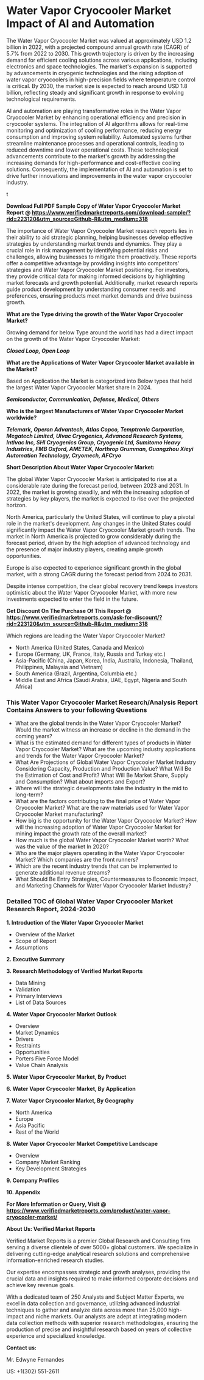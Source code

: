 <meta name="title" content="Global Water Vapor Cryocooler Market Impact of AI and Automation"><meta name="description" content="The Water Vapor Cryocooler Market was valued at approximately USD 1.2 billion in 2022, with a projected compound annual growth rate (CAGR) of 5.7% from 2022 to 2030. T"><meta name="title" content="Water Vapor Cryocooler Market Size, Share, Scope, Trends, Growth, Opportunities, Analysis, Forecast"><h1>Water Vapor Cryocooler Market Impact of AI and Automation</h1><p>The Water Vapor Cryocooler Market was valued at approximately USD 1.2 billion in 2022, with a projected compound annual growth rate (CAGR) of 5.7% from 2022 to 2030. This growth trajectory is driven by the increasing demand for efficient cooling solutions across various applications, including electronics and space technologies. The market's expansion is supported by advancements in cryogenic technologies and the rising adoption of water vapor cryocoolers in high-precision fields where temperature control is critical. By 2030, the market size is expected to reach around USD 1.8 billion, reflecting steady and significant growth in response to evolving technological requirements.</p><p>AI and automation are playing transformative roles in the Water Vapor Cryocooler Market by enhancing operational efficiency and precision in cryocooler systems. The integration of AI algorithms allows for real-time monitoring and optimization of cooling performance, reducing energy consumption and improving system reliability. Automated systems further streamline maintenance processes and operational controls, leading to reduced downtime and lower operational costs. These technological advancements contribute to the market's growth by addressing the increasing demands for high-performance and cost-effective cooling solutions. Consequently, the implementation of AI and automation is set to drive further innovations and improvements in the water vapor cryocooler industry.</p>t</p><p id="" class=""><strong>Download Full PDF Sample Copy of Water Vapor Cryocooler Market Report @ <a href="https://www.verifiedmarketreports.com/download-sample/?rid=223120&utm_source=Github-R&utm_medium=318" target="_blank">https://www.verifiedmarketreports.com/download-sample/?rid=223120&utm_source=Github-R&utm_medium=318</a></strong></p><p>The importance of&nbsp;Water Vapor Cryocooler Market research reports lies in their ability to aid strategic planning, helping businesses develop effective strategies by understanding market trends and dynamics. They play a crucial role in risk management by identifying potential risks and challenges, allowing businesses to mitigate them proactively. These reports offer a competitive advantage by providing insights into competitors' strategies and Water Vapor Cryocooler Market positioning. For investors, they provide critical data for making informed decisions by highlighting market forecasts and growth potential. Additionally, market research reports guide product development by understanding consumer needs and preferences, ensuring products meet market demands and drive business growth.</p><p><strong>What are the&nbsp;Type driving the growth of the Water Vapor Cryocooler Market?</strong></p><p id="" class="">Growing demand for below Type around the world has had a direct impact on the growth of the Water Vapor Cryocooler Market:</p><em><strong>Closed Loop, Open Loop</strong></em></p><strong>What are the&nbsp;Applications&nbsp;of Water Vapor Cryocooler Market available in the Market?</strong></p><p id="" class="">Based on Application the Market is categorized into Below types that held the largest Water Vapor Cryocooler Market share In 2024.</p><em><strong>Semiconductor, Communication, Defense, Medical, Others</strong></em></p><strong>Who is the largest Manufacturers of Water Vapor Cryocooler Market worldwide?</strong></p><p><em><strong>Telemark, Operon Advantech, Atlas Copco, Temptronic Corporation, Megatech Limited, Ulvac Cryogenics, Advanced Research Systems, Intlvac Inc, SHI Cryogenics Group, Cryogenic Ltd, Sumitomo Heavy Industries, FMB Oxford, AMETEK, Northrop Grumman, Guangzhou Xieyi Automation Technology, Cryomech, AFCryo</strong></em></p><p id="" class=""><strong>Short Description About Water Vapor Cryocooler Market:</strong></p><p>The global Water Vapor Cryocooler Market is anticipated to rise at a considerable rate during the forecast period, between 2023 and 2031. In 2022, the market is growing steadily, and with the increasing adoption of strategies by key players, the market is expected to rise over the projected horizon.</p><p>North America, particularly the United States, will continue to play a pivotal role in the market's development. Any changes in the United States could significantly impact the Water Vapor Cryocooler Market growth trends. The market in North America is projected to grow considerably during the forecast period, driven by the high adoption of advanced technology and the presence of major industry players, creating ample growth opportunities.</p><p>Europe is also expected to experience significant growth in the global market, with a strong CAGR during the forecast period from 2024 to 2031.</p><p>Despite intense competition, the clear global recovery trend keeps investors optimistic about the Water Vapor Cryocooler Market, with more new investments expected to enter the field in the future.</p><p id="" class=""><strong>Get Discount On The Purchase Of This Report @ <a href="https://www.verifiedmarketreports.com/ask-for-discount/?rid=223120&utm_source=Github-R&utm_medium=318" target="_blank">https://www.verifiedmarketreports.com/ask-for-discount/?rid=223120&utm_source=Github-R&utm_medium=318</a></strong></p>Which regions are leading the Water Vapor Cryocooler Market?</p><ul><li>North America (United States, Canada and Mexico)</li><li>Europe (Germany, UK, France, Italy, Russia and Turkey etc.)</li><li>Asia-Pacific (China, Japan, Korea, India, Australia, Indonesia, Thailand, Philippines, Malaysia and Vietnam)</li><li>South America (Brazil, Argentina, Columbia etc.)</li><li>Middle East and Africa (Saudi Arabia, UAE, Egypt, Nigeria and South Africa)</li></ul><h3 id="" class="">This Water Vapor Cryocooler Market Research/Analysis Report Contains Answers to your following Questions</h3><ul><li>What are the global trends in the Water Vapor Cryocooler Market? Would the market witness an increase or decline in the demand in the coming years?</li><li>What is the estimated demand for different types of products in Water Vapor Cryocooler Market? What are the upcoming industry applications and trends for the Water Vapor Cryocooler Market?</li><li>What Are Projections of Global Water Vapor Cryocooler Market Industry Considering Capacity, Production and Production Value? What Will Be the Estimation of Cost and Profit? What Will Be Market Share, Supply and Consumption? What about imports and Export?</li><li>Where will the strategic developments take the industry in the mid to long-term?</li><li>What are the factors contributing to the final price of Water Vapor Cryocooler Market? What are the raw materials used for Water Vapor Cryocooler Market manufacturing?</li><li>How big is the opportunity for the Water Vapor Cryocooler Market? How will the increasing adoption of Water Vapor Cryocooler Market for mining impact the growth rate of the overall market?</li><li>How much is the global Water Vapor Cryocooler Market worth? What was the value of the market In 2020?</li><li>Who are the major players operating in the Water Vapor Cryocooler Market? Which companies are the front runners?</li><li>Which are the recent industry trends that can be implemented to generate additional revenue streams?</li><li>What Should Be Entry Strategies, Countermeasures to Economic Impact, and Marketing Channels for Water Vapor Cryocooler Market Industry?</li></ul><h3 id="" class="">Detailed TOC of Global Water Vapor Cryocooler Market Research Report, 2024-2030</h3><p id="" class=""><strong>1. Introduction of the Water Vapor Cryocooler Market</strong></p><ul><li>Overview of the Market</li><li>Scope of Report</li><li>Assumptions</li></ul><p id="" class=""><strong>2. Executive Summary</strong></p><p id="" class=""><strong>3. Research Methodology of Verified Market Reports</strong></p><ul><li>Data Mining</li><li>Validation</li><li>Primary Interviews</li><li>List of Data Sources</li></ul><p id="" class=""><strong>4. Water Vapor Cryocooler Market Outlook</strong></p><ul><li>Overview</li><li>Market Dynamics</li><li>Drivers</li><li>Restraints</li><li>Opportunities</li><li>Porters Five Force Model</li><li>Value Chain Analysis</li></ul><p id="" class=""><strong>5. Water Vapor Cryocooler Market, By Product</strong></p><p id="" class=""><strong>6. Water Vapor Cryocooler Market, By Application</strong></p><p id="" class=""><strong>7. Water Vapor Cryocooler Market, By Geography</strong></p><ul><li>North America</li><li>Europe</li><li>Asia Pacific</li><li>Rest of the World</li></ul><p id="" class=""><strong>8. Water Vapor Cryocooler Market Competitive Landscape</strong></p><ul><li>Overview</li><li>Company Market Ranking</li><li>Key Development Strategies</li></ul><p id="" class=""><strong>9. Company Profiles</strong></p><p id="" class=""><strong>10. Appendix</strong></p><p id="" class=""><strong>For More Information or Query, Visit @ <a href="https://www.verifiedmarketreports.com/product/water-vapor-cryocooler-market/" target="_blank">https://www.verifiedmarketreports.com/product/water-vapor-cryocooler-market/</a></strong></p><p id="" class=""><strong>About Us: Verified Market Reports</strong></p><p id="" class="">Verified Market Reports is a premier Global Research and Consulting firm serving a diverse clientele of over 5000+ global customers. We specialize in delivering cutting-edge analytical research solutions and comprehensive information-enriched research studies.</p><p id="" class="">Our expertise encompasses strategic and growth analyses, providing the crucial data and insights required to make informed corporate decisions and achieve key revenue goals.</p><p id="" class="">With a dedicated team of 250 Analysts and Subject Matter Experts, we excel in data collection and governance, utilizing advanced industrial techniques to gather and analyze data across more than 25,000 high-impact and niche markets. Our analysts are adept at integrating modern data collection methods with superior research methodologies, ensuring the production of precise and insightful research based on years of collective experience and specialized knowledge.</p><p id="" class=""><strong>Contact us:</strong></p><p id="" class="">Mr. Edwyne Fernandes</p><p id="" class="">US: +1(302) 551-2611</p>